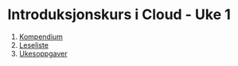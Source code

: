 # Introduksjonskurs i Cloud - Uke 1

1. [Kompendium](kompendium.md)
2. [Leseliste](leseliste.md)
3. [Ukesoppgaver](ukesoppgaver.md)